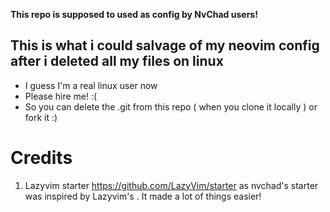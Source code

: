 **This repo is supposed to used as config by NvChad users!**

## This is what i could salvage of my neovim config after i deleted all my files on linux
- I guess I'm a real linux user now
- Please hire me!  :(
- So you can delete the .git from this repo ( when you clone it locally ) or fork it :)

# Credits

1) Lazyvim starter https://github.com/LazyVim/starter as nvchad's starter was inspired by Lazyvim's . It made a lot of things easier!
